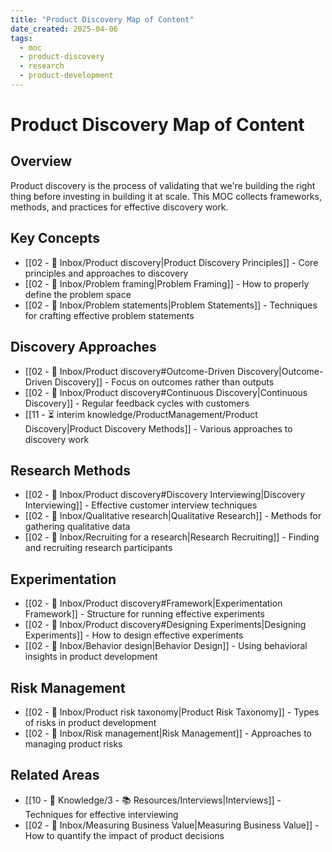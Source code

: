 ```yaml
---
title: "Product Discovery Map of Content"
date_created: 2025-04-06
tags:
  - moc
  - product-discovery
  - research
  - product-development
---
```


# Product Discovery Map of Content

## Overview
Product discovery is the process of validating that we're building the right thing before investing in building it at scale. This MOC collects frameworks, methods, and practices for effective discovery work.

## Key Concepts
- [[02 - 📩 Inbox/Product discovery|Product Discovery Principles]] - Core principles and approaches to discovery
- [[02 - 📩 Inbox/Problem framing|Problem Framing]] - How to properly define the problem space
- [[02 - 📩 Inbox/Problem statements|Problem Statements]] - Techniques for crafting effective problem statements

## Discovery Approaches
- [[02 - 📩 Inbox/Product discovery#Outcome-Driven Discovery|Outcome-Driven Discovery]] - Focus on outcomes rather than outputs
- [[02 - 📩 Inbox/Product discovery#Continuous Discovery|Continuous Discovery]] - Regular feedback cycles with customers
- [[11 - ⏳ interim knowledge/ProductManagement/Product Discovery|Product Discovery Methods]] - Various approaches to discovery work

## Research Methods
- [[02 - 📩 Inbox/Product discovery#Discovery Interviewing|Discovery Interviewing]] - Effective customer interview techniques
- [[02 - 📩 Inbox/Qualitative research|Qualitative Research]] - Methods for gathering qualitative data
- [[02 - 📩 Inbox/Recruiting for a research|Research Recruiting]] - Finding and recruiting research participants

## Experimentation
- [[02 - 📩 Inbox/Product discovery#Framework|Experimentation Framework]] - Structure for running effective experiments
- [[02 - 📩 Inbox/Product discovery#Designing Experiments|Designing Experiments]] - How to design effective experiments
- [[02 - 📩 Inbox/Behavior design|Behavior Design]] - Using behavioral insights in product development

## Risk Management
- [[02 - 📩 Inbox/Product risk taxonomy|Product Risk Taxonomy]] - Types of risks in product development
- [[02 - 📩 Inbox/Risk management|Risk Management]] - Approaches to managing product risks

## Related Areas
- [[10 - 🧠 Knowledge/3 - 📚 Resources/Interviews|Interviews]] - Techniques for effective interviewing
- [[02 - 📩 Inbox/Measuring Business Value|Measuring Business Value]] - How to quantify the impact of product decisions